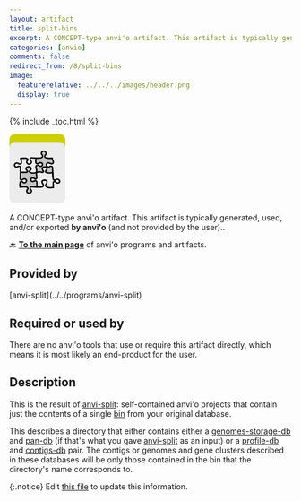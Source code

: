 ```yaml
---
layout: artifact
title: split-bins
excerpt: A CONCEPT-type anvi'o artifact. This artifact is typically generated, used, and/or exported by anvi'o (and not provided by the user)..
categories: [anvio]
comments: false
redirect_from: /8/split-bins
image:
  featurerelative: ../../../images/header.png
  display: true
---
```



{% include _toc.html %}


<img src="../../images/icons/CONCEPT.png" alt="CONCEPT" style="width:100px; border:none" />

A CONCEPT-type anvi'o artifact. This artifact is typically generated, used, and/or exported **by anvi'o** (and not provided by the user)..

🔙 **[To the main page](../../)** of anvi'o programs and artifacts.

## Provided by


<p style="text-align: left" markdown="1"><span class="artifact-p">[anvi-split](../../programs/anvi-split)</span></p>


## Required or used by


There are no anvi'o tools that use or require this artifact directly, which means it is most likely an end-product for the user.


## Description

This is the result of <span class="artifact-p">[anvi-split](/help/8/programs/anvi-split)</span>: self-contained anvi'o projects that contain just the contents of a single <span class="artifact-n">[bin](/help/8/artifacts/bin)</span> from your original database. 

This describes a directory that either contains either a <span class="artifact-n">[genomes-storage-db](/help/8/artifacts/genomes-storage-db)</span> and <span class="artifact-n">[pan-db](/help/8/artifacts/pan-db)</span> (if that's what you gave <span class="artifact-p">[anvi-split](/help/8/programs/anvi-split)</span> as an input) or a <span class="artifact-n">[profile-db](/help/8/artifacts/profile-db)</span> and <span class="artifact-n">[contigs-db](/help/8/artifacts/contigs-db)</span> pair. The contigs or genomes and gene clusters described in these databases will be only those contained in the bin that the directory's name corresponds to.  


{:.notice}
Edit [this file](https://github.com/merenlab/anvio/tree/master/anvio/docs/artifacts/split-bins.md) to update this information.

